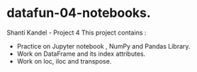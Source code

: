 # datafun-04-notebooks.
Shanti Kandel - Project 4
 This project contains :
 - Practice on Jupyter notebook , NumPy and Pandas Library.
 - Work on DataFrame and its index attributes.
 - Work on loc, iloc and transpose.
